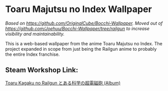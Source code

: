 #  Toaru Majutsu no Index Wallpaper

*Based on https://github.com/OriginalCube/Bocchi-Wallpaper. Moved out of https://github.com/Joehuu/Bocchi-Wallpaper/tree/railgun to increase visibility and maintainability.*

This is a web-based wallpaper from the anime Toaru Majutsu no Index. The project expanded in scope from just being the Railgun anime to probably the entire Index franchise.

##  Steam Workshop Link:
[Toaru Kagaku no Railgun とある科学の超電磁砲 (Album)](https://steamcommunity.com/sharedfiles/filedetails/?id=3439284812)
